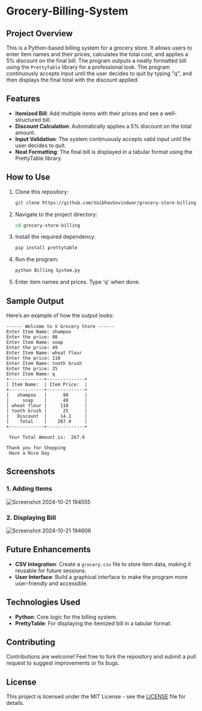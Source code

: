 # Grocery-Billing-System

## Project Overview

This is a Python-based billing system for a grocery store. It allows users to enter item names and their prices, calculates the total cost, and applies a 5% discount on the final bill. The program outputs a neatly formatted bill using the `PrettyTable` library for a professional look. The program continuously accepts input until the user decides to quit by typing "q", and then displays the final total with the discount applied.

## Features

- **Itemized Bill**: Add multiple items with their prices and see a well-structured bill.
- **Discount Calculation**: Automatically applies a 5% discount on the total amount.
- **Input Validation**: The system continuously accepts valid input until the user decides to quit.
- **Neat Formatting**: The final bill is displayed in a tabular format using the PrettyTable library.

## How to Use

1. Clone this repository:
   ```bash
   git clone https://github.com/VaibhavGovindwar/grocery-store-billing.git
   ```

2. Navigate to the project directory:
   ```bash
   cd grocery-store-billing
   ```

3. Install the required dependency:
   ```bash
   pip install prettytable
   ```

4. Run the program:
   ```bash
   python Billing System.py
   ```

5. Enter item names and prices. Type 'q' when done.

## Sample Output

Here’s an example of how the output looks:

```
------ Welcome to V Grocery Store ------
Enter Item Name: shampoo
Enter the price: 98
Enter Item Name: soap
Enter the price: 49
Enter Item Name: wheat flour
Enter the price: 110
Enter Item Name: tooth brush
Enter the price: 25
Enter Item Name: q
+-------------+--------------+
| Item Name:  | Item Price:  |
+-------------+--------------+
|   shampoo   |      98      |
|     soap    |      49      |
| wheat flour |     110      |
| tooth brush |      25      |
|   Discount  |     14.1     |
|    Total    |    267.9     |
+-------------+--------------+

 Your Total Amount is:  267.9

Thank you for Shopping
 Have a Nice Day

```
## Screenshots
### 1. **Adding Items**  
![Screenshot 2024-10-21 194555](https://github.com/user-attachments/assets/00b6bc91-4021-4711-bf8b-da81bac276f5)
### 2. **Displaying Bill**  
![Screenshot 2024-10-21 194606](https://github.com/user-attachments/assets/066a1627-41a9-48bd-8ef0-c10d22f13d9d)
## Future Enhancements
- **CSV Integration**: Create a `grocery.csv` file to store item data, making it reusable for future sessions.
- **User Interface**: Build a graphical interface to make the program more user-friendly and accessible.
## Technologies Used
- **Python**: Core logic for the billing system.
- **PrettyTable**: For displaying the itemized bill in a tabular format.
## Contributing
Contributions are welcome! Feel free to fork the repository and submit a pull request to suggest improvements or fix bugs.
## License
This project is licensed under the MIT License - see the [LICENSE](LICENSE) file for details.
